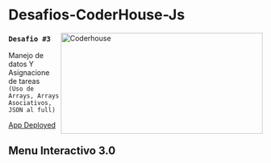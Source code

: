 # Desafios-CoderHouse-Js

<img align="right" alt="Coderhouse" height="200" width="400" src="https://concentrika.ucentral.edu.co/wp-content/uploads/2021/11/coderhouse-logo.png">

### `Desafio #3`

Manejo de datos Y Asignacione de tareas \
``(Uso de Arrays, Arrays Asociativos, JSON al full)``


[App Deployed](https://stivendz.github.io/Desafios-CoderHouse-Js/)

## Menu Interactivo 3.0
